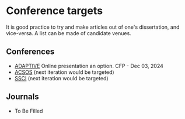 # Conference targets

It is good practice to try and make articles out of one's dissertation, and vice-versa. A list can be made of candidate venues.

## Conferences
-  [ADAPTIVE](https://www.iaria.org/conferences2025/ADAPTIVE25.html)
Online presentation an option.
CFP - Dec 03, 2024
- [ACSOS](https://2024.acsos.org/)
(next iteration would be targeted)
- [SSCI](https://ieee-ssci.org/)
(next iteration would be targeted)
## Journals
- To Be Filled
